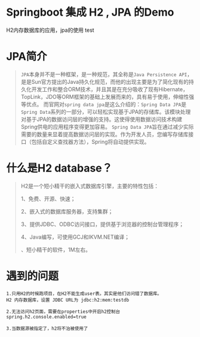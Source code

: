 # Springboot 集成 H2 , JPA 的Demo

H2内存数据库的应用，jpa的使用 test

# JPA简介

>`JPA`本身并不是一种框架，是一种规范，其全称是`Java Persistence API`，是是Sun官方提出的Java持久化规范，而他的出现主要是为了简化现有的持久化开发工作和整合ORM技术，并且其是在充分吸收了现有Hibernate，TopLink，JDO等ORM框架的基础上发展而来的，具有易于使用，伸缩性强等优点。
>而官网对`spring data jpa`是这么介绍的：`Spring Data JPA`是`Spring Data`系列的一部分，可以轻松实现基于JPA的存储库。该模块处理对基于JPA的数据访问层的增强的支持。这使得使用数据访问技术构建Spring供电的应用程序变得更加容易。
>`Spring Data JPA`旨在通过减少实际需要的数量来显着提高数据访问层的实现。作为开发人员，您编写存储库接口（包括自定义查找器方法），Spring将自动提供实现。

# 什么是H2 database？
>H2是一个短小精干的嵌入式数据库引擎，主要的特性包括：
>
>1、免费、开源、快速；
>
>2、嵌入式的数据库服务器，支持集群；
>
>3、提供JDBC、ODBC访问接口，提供基于浏览器的控制台管理程序；
>
>4、Java编写，可使用GCJ和IKVM.NET编译；
>
>、短小精干的软件，1M左右。


# 遇到的问题

    1.只用H2的时候跑项目，在H2不能生成user表。其实是他们访问错了数据库。
    H2 内存数据库，设置 JDBC URL为 jdbc:h2:mem:testdb
    
    2.无法访问h2页面，需要在properties中开启h2控制台
    spring.h2.console.enabled=true

    3.当数据源被指定了，h2将不治被使用了